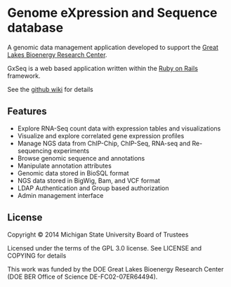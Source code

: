 # Genome eXpression and Sequence database

A genomic data management application developed to support the [Great Lakes Bioenergy Research Center](http://www.glbrc.org).

GxSeq is a web based application written within the [Ruby on Rails](http://rubyonrails.org/) framework.

See the [github wiki](https://github.com/Michigan-State-University/gxseq/wiki) for details

## Features

* Explore RNA-Seq count data with expression tables and visualizations
* Visualize and explore correlated gene expression profiles
* Manage NGS data from ChIP-Chip, ChIP-Seq, RNA-seq and Re-sequencing experiments
* Browse genomic sequence and annotations
* Manipulate annotation attributes
* Genomic data stored in BioSQL format
* NGS data stored in BigWig, Bam, and VCF format
* LDAP Authentication and Group based authorization
* Admin management interface


## License

Copyright © 2014 Michigan State University Board of Trustees

Licensed under the terms of the GPL 3.0 license. See LICENSE and COPYING for details

This work was funded by the DOE Great Lakes Bioenergy Research Center (DOE BER Office of Science DE-FC02-07ER64494).
